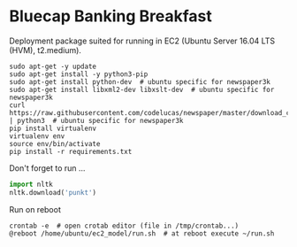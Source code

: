 # Bluecap Banking Breakfast

Deployment package suited for running in EC2 (Ubuntu Server 16.04 LTS (HVM), t2.medium).

```shell
sudo apt-get -y update
sudo apt-get install -y python3-pip
sudo apt-get install python-dev  # ubuntu specific for newspaper3k
sudo apt-get install libxml2-dev libxslt-dev  # ubuntu specific for newspaper3k
curl https://raw.githubusercontent.com/codelucas/newspaper/master/download_corpora.py | python3  # ubuntu specific for newspaper3k
pip install virtualenv
virtualenv env
source env/bin/activate
pip install -r requirements.txt
```

Don't forget to run ...

```python
import nltk
nltk.download('punkt')
```

Run on reboot

```shell
crontab -e  # open crotab editor (file in /tmp/crontab...)
@reboot /home/ubuntu/ec2_model/run.sh  # at reboot execute ~/run.sh
```
